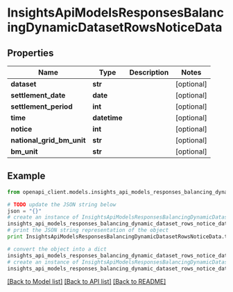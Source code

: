 # InsightsApiModelsResponsesBalancingDynamicDatasetRowsNoticeData


## Properties
Name | Type | Description | Notes
------------ | ------------- | ------------- | -------------
**dataset** | **str** |  | [optional] 
**settlement_date** | **date** |  | [optional] 
**settlement_period** | **int** |  | [optional] 
**time** | **datetime** |  | [optional] 
**notice** | **int** |  | [optional] 
**national_grid_bm_unit** | **str** |  | [optional] 
**bm_unit** | **str** |  | [optional] 

## Example

```python
from openapi_client.models.insights_api_models_responses_balancing_dynamic_dataset_rows_notice_data import InsightsApiModelsResponsesBalancingDynamicDatasetRowsNoticeData

# TODO update the JSON string below
json = "{}"
# create an instance of InsightsApiModelsResponsesBalancingDynamicDatasetRowsNoticeData from a JSON string
insights_api_models_responses_balancing_dynamic_dataset_rows_notice_data_instance = InsightsApiModelsResponsesBalancingDynamicDatasetRowsNoticeData.from_json(json)
# print the JSON string representation of the object
print InsightsApiModelsResponsesBalancingDynamicDatasetRowsNoticeData.to_json()

# convert the object into a dict
insights_api_models_responses_balancing_dynamic_dataset_rows_notice_data_dict = insights_api_models_responses_balancing_dynamic_dataset_rows_notice_data_instance.to_dict()
# create an instance of InsightsApiModelsResponsesBalancingDynamicDatasetRowsNoticeData from a dict
insights_api_models_responses_balancing_dynamic_dataset_rows_notice_data_form_dict = insights_api_models_responses_balancing_dynamic_dataset_rows_notice_data.from_dict(insights_api_models_responses_balancing_dynamic_dataset_rows_notice_data_dict)
```
[[Back to Model list]](../README.md#documentation-for-models) [[Back to API list]](../README.md#documentation-for-api-endpoints) [[Back to README]](../README.md)


